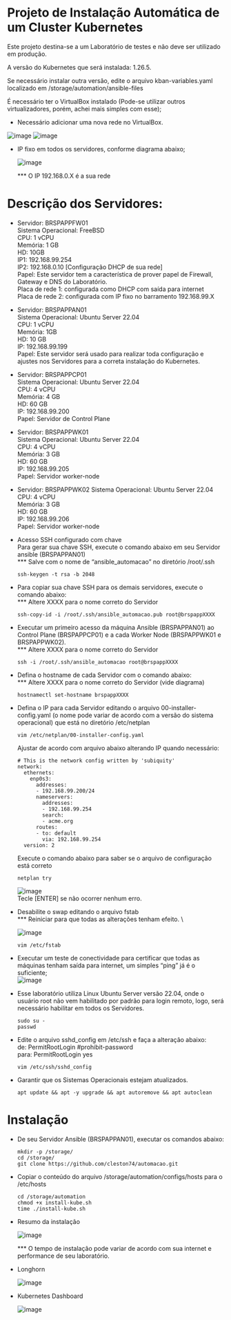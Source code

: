 # Projeto de Instalação Automática de um Cluster Kubernetes

  Este projeto destina-se a um Laboratório de testes e não deve ser utilizado em produção.
  
  A versão do Kubernetes que será instalada: 1.26.5. 
  
  Se necessário instalar outra versão, edite o arquivo kban-variables.yaml localizado em /storage/automation/ansible-files
  
É necessário ter o VirtualBox instalado (Pode-se utilizar outros virtualizadores, porém, achei mais simples com esse);
-	Necessário adicionar uma nova rede no VirtualBox.
  
  ![image](https://github.com/cleston74/automacao/assets/42645665/31d5feca-45a9-49fd-bf9e-a74a34dde30e) ![image](https://github.com/cleston74/automacao/assets/42645665/d9fa8645-a30b-4873-89de-692eaa73a6a9)

- IP fixo em todos os servidores, conforme diagrama abaixo;

  ![image](https://github.com/cleston74/automacao/assets/42645665/e63f8b5e-21c6-450c-9099-c342b0870ddb)

  *** O IP 192.168.0.X é a sua rede 

# Descrição dos Servidores:

  - Servidor: BRSPAPPFW01 \
  Sistema Operacional: FreeBSD \
  CPU: 1 vCPU \
  Memória: 1 GB \
  HD: 10GB \
  IP1: 192.168.99.254 \
  IP2: 192.168.0.10 [Configuração DHCP de sua rede] \
  Papel: Este servidor tem a característica de prover papel de Firewall, Gateway e DNS do Laboratório. \
  Placa de rede 1: configurada como DHCP com saída para internet \
  Placa de rede 2: configurada com IP fixo no barramento 192.168.99.X


- Servidor: BRSPAPPAN01 \
Sistema Operacional: Ubuntu Server 22.04 \
CPU: 1 vCPU \
Memória: 1GB \
HD: 10 GB \
IP: 192.168.99.199 \
Papel: Este servidor será usado para realizar toda configuração e ajustes nos Servidores para a correta instalação do Kubernetes.

- Servidor: BRSPAPPCP01 \
Sistema Operacional: Ubuntu Server 22.04 \
CPU: 4 vCPU \
Memória: 4 GB \
HD: 60 GB \
IP: 192.168.99.200 \
Papel: Servidor de Control Plane

- Servidor: BRSPAPPWK01 \
Sistema Operacional: Ubuntu Server 22.04 \
CPU: 4 vCPU \
Memória: 3 GB \
HD: 60 GB \
IP: 192.168.99.205 \
Papel: Servidor worker-node

- Servidor: BRSPAPPWK02
Sistema Operacional: Ubuntu Server 22.04 \
CPU: 4 vCPU \
Memória: 3 GB \
HD: 60 GB \
IP: 192.168.99.206 \
Papel: Servidor worker-node

- Acesso SSH configurado com chave \
  Para gerar sua chave SSH, execute o comando abaixo em seu Servidor ansible (BRSPAPPAN01) \
  *** Salve com o nome de “ansible_automacao” no diretório /root/.ssh
  
      ssh-keygen -t rsa -b 2048
  

- Para copiar sua chave SSH para os demais servidores, execute o comando abaixo: \
  *** Altere XXXX para o nome correto do Servidor
  
      ssh-copy-id -i /root/.ssh/ansible_automacao.pub root@brspappXXXX
  

- Executar um primeiro acesso da máquina Ansible (BRSPAPPAN01) ao Control Plane (BRSPAPPCP01) e a cada Worker Node (BRSPAPPWK01 e BRSPAPPWK02). \
  *** Altere XXXX para o nome correto do Servidor
  
      ssh -i /root/.ssh/ansible_automacao root@brspappXXXX
  

- Defina o hostname de cada Servidor com o comando abaixo: \
  *** Altere XXXX para o nome correto do Servidor (vide diagrama)
  
      hostnamectl set-hostname brspappXXXX
  

- Defina o IP para cada Servidor editando o arquivo 00-installer-config.yaml (o nome pode variar de acordo com a versão do sistema operacional) que está no diretório /etc/netplan

      vim /etc/netplan/00-installer-config.yaml
  
  Ajustar de acordo com arquivo abaixo alterando IP quando necessário:

      # This is the network config written by 'subiquity'
      network:
        ethernets:
          enp0s3:
            addresses:
            - 192.168.99.200/24
            nameservers:
              addresses:
              - 192.168.99.254
              search:
              - acme.org
            routes:
            - to: default
              via: 192.168.99.254
        version: 2

  Execute o comando abaixo para saber se o arquivo de configuração está correto

      netplan try

   ![image](https://github.com/cleston74/automacao/assets/42645665/8efc3af4-ea2e-4ee9-9530-1491bbf36362) \
    Tecle [ENTER] se não ocorrer nenhum erro.


- Desabilite o swap editando o arquivo fstab \
  *** Reiniciar para que todas as alterações tenham efeito. \
  
  ![image](https://github.com/cleston74/automacao/assets/42645665/997042d7-50e4-4363-833c-0e6a6d38f6a8)


      vim /etc/fstab
 

- Executar um teste de conectividade para certificar que todas as máquinas tenham saída para internet, um simples “ping” já é o suficiente; \
  ![image](https://github.com/cleston74/automacao/assets/42645665/a7bee55f-76f1-4b5c-ad5a-04713facebc6)

- Esse laboratório utiliza Linux Ubuntu Server versão 22.04, onde o usuário root não vem habilitado por padrão para login remoto, logo, será necessário habilitar em todos os Servidores.

      sudo su -
      passwd

- Edite o arquivo sshd_config em /etc/ssh e faça a alteração abaixo: \
  de: PermitRootLogin #prohibit-password \
  para: PermitRootLogin yes

      vim /etc/ssh/sshd_config

-	Garantir que os Sistemas Operacionais estejam atualizados.

        apt update && apt -y upgrade && apt autoremove && apt autoclean

# Instalação
- De seu Servidor Ansible (BRSPAPPAN01), executar os comandos abaixo:
  
      mkdir -p /storage/
      cd /storage/
      git clone https://github.com/cleston74/automacao.git

- Copiar o conteúdo do arquivo /storage/automation/configs/hosts para o /etc/hosts

      cd /storage/automation
      chmod +x install-kube.sh
      time ./install-kube.sh

- Resumo da instalação
  
  ![image](https://github.com/cleston74/automacao/assets/42645665/692adf7c-6359-4227-be38-5de3d8f698a2)

  *** O tempo de instalação pode variar de acordo com sua internet e performance de seu laboratório.

- Longhorn

  ![image](https://github.com/cleston74/automacao/assets/42645665/b59d8249-86f9-4a46-876b-f36a746a7aa7)

- Kubernetes Dashboard

  ![image](https://github.com/cleston74/automacao/assets/42645665/0d844153-4712-475d-8e45-2d9a30e02235)

